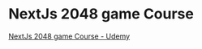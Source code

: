 # NextJs 2048 game Course

[NextJs 2048 game Course - Udemy](https://www.udemy.com/course/2048-in-react-and-nextjs/?couponCode=KEEPLEARNING)
